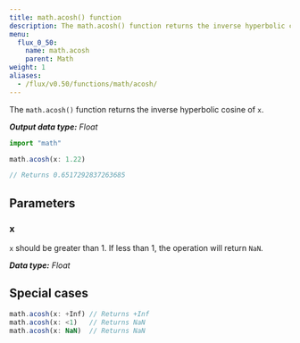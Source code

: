 ```yaml
---
title: math.acosh() function
description: The math.acosh() function returns the inverse hyperbolic cosine of `x`.
menu:
  flux_0_50:
    name: math.acosh
    parent: Math
weight: 1
aliases:
  - /flux/v0.50/functions/math/acosh/
---
```


The `math.acosh()` function returns the inverse hyperbolic cosine of `x`.

_**Output data type:** Float_

```js
import "math"

math.acosh(x: 1.22)

// Returns 0.6517292837263685
```

## Parameters

### x
`x` should be greater than 1.
If less than 1, the operation will return `NaN`.

_**Data type:** Float_

## Special cases
```js
math.acosh(x: +Inf) // Returns +Inf
math.acosh(x: <1)   // Returns NaN
math.acosh(x: NaN)  // Returns NaN
```
